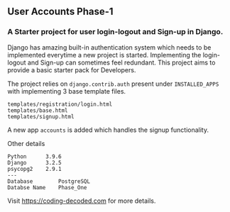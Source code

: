 ## User Accounts Phase-1
### A Starter project for user login-logout and Sign-up in Django.

Django has amazing built-in authentication system which needs to be implemented everytime a new project is started. Implementing the login-logout and Sign-up can sometimes feel redundant. This project aims to provide a basic starter pack for Developers.

The project relies on ``` django.contrib.auth ```  present under ```INSTALLED_APPS``` with implementing 3 base template files.
```
templates/registration/login.html
templates/base.html
templates/signup.html
```

A new app ```accounts``` is added which handles the signup functionality.

Other details

```
Python      3.9.6
Django      3.2.5
psycopg2    2.9.1
---
Database        PostgreSQL
Databse Name    Phase_One
```


Visit https://coding-decoded.com for more details.
